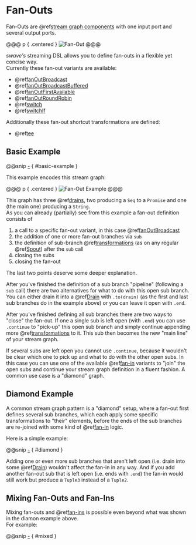 Fan-Outs
========

Fan-Outs are @ref[stream graph components] with one input port and several output ports.
 
@@@ p { .centered }
![Fan-Out](.../fan-out.svg)
@@@

*swave's* streaming DSL allows you to define fan-outs in a flexible yet concise way.<br/>
Currently these fan-out variants are available:
 
 * @ref[fanOutBroadcast]
 * @ref[fanOutBroadcastBuffered]
 * @ref[fanOutFirstAvailable]
 * @ref[fanOutRoundRobin]
 * @ref[switch]
 * @ref[switchIf]

Additionally these fan-out shortcut transformations are defined:

* @ref[tee]


Basic Example
-------------

@@snip [-]($test/FanOutSpec.scala) { #basic-example }  

This example encodes this stream graph:

@@@ p { .centered }
![Fan-Out Example](.../fan-out-graph1.svg)
@@@

This graph has three @ref[drains], two producing a `Seq` to a `Promise` and one (the main one) producing a `String`. <br/>
As you can already (partially) see from this example a fan-out definition consists of

1. a call to a specific fan-out variant, in this case @ref[fanOutBroadcast]
2. the addition of one or more fan-out branches via `sub`
3. the definition of sub-branch @ref[transformations][] (as on any regular @ref[Spout]) after the `sub` call 
4. closing the subs
5. closing the fan-out
 
The last two points deserve some deeper explanation.

After you've finished the definition of a sub branch "pipeline" (following a `sub` call) there are two alternatives for
what to do with this open sub branch. You can either drain it into a @ref[Drain] with `.to(drain)` (as the first and
last sub branches do in the example above) or you can leave it open with `.end`.

After you've finished defining all sub branches there are two ways to "close" the fan-out. If one a single sub is left
open (with `.end`) you can use `.continue` to "pick-up" this open sub branch and simply continue appending more
@ref[transformations] to it. This sub then becomes the new "main line" of your stream graph.

If several subs are left open you cannot use `.continue`, because it wouldn't be clear which one to pick up and what to
do with the other open subs. In this case you can use one of the available @ref[fan-in] variants to "join" the open
subs and continue your stream graph definition in a fluent fashion. A common use case is a "diamond" graph.


Diamond Example
---------------

A common stream graph pattern is a "diamond" setup, where a fan-out first defines several sub branches, which each
apply some specific transformations to "their" elements, before the ends of the sub branches are re-joined with some
kind of @ref[fan-in] logic.

Here is a simple example:

@@snip [-]($test/FanOutSpec.scala) { #diamond }

Adding one or even more sub branches that aren't left open (i.e. drain into some @ref[Drain]) wouldn't affect the
fan-in in any way. And if you add another fan-out sub that is left open (i.e. ends with `.end`) the fan-in would still
work but produce a `Tuple3` instead of a `Tuple2`.


Mixing Fan-Outs and Fan-Ins
---------------------------

Mixing fan-outs and @ref[fan-ins] is possible even beyond what was shown in the diamon example above.<br/>
For example:

@@snip [-]($test/FanOutSpec.scala) { #mixed }
 
  [stream graph components]: ../basics.md#streams-as-graphs
  [Spout]: ../spouts.md
  [drains]: ../drains.md
  [Drain]: ../drains.md
  [transformations]: overview.md
  [fan-in]: fan-ins.md
  [fan-ins]: fan-ins.md
  [fanOutBroadcast]: reference/fanOutBroadcast.md
  [fanOutBroadcastBuffered]: reference/fanOutBroadcastBuffered.md
  [fanOutFirstAvailable]: reference/fanOutFirstAvailable.md
  [fanOutRoundRobin]: reference/fanOutRoundRobin.md
  [switch]: reference/switch.md
  [switchIf]: reference/switchIf.md
  [tee]: reference/tee.md